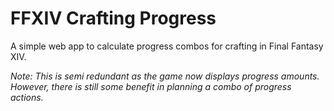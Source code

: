 # FFXIV Crafting Progress

A simple web app to calculate progress combos for crafting in Final Fantasy XIV.

_Note: This is semi redundant as the game now displays progress amounts. However, there is still some benefit in planning a combo of progress actions._
